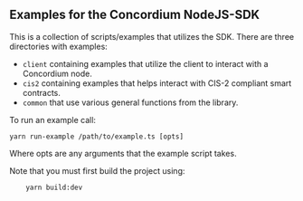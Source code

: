 ## Examples for the Concordium NodeJS-SDK

This is a collection of scripts/examples that utilizes the SDK. There are
three directories with examples:
- `client` containing examples that utilize the client to interact with a Concordium node.
- `cis2`  containing examples that helps interact with CIS-2 compliant smart contracts.
- `common` that use various general functions from the library.

To run an example call:

```shell
yarn run-example /path/to/example.ts [opts]
```

Where opts are any arguments that the example script takes.

Note that you must first build the project using:

```shell
    yarn build:dev
```
